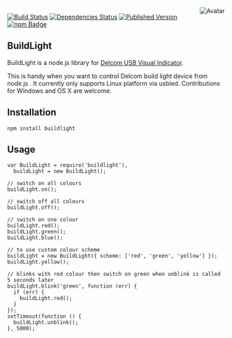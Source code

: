 <img align="right" src="https://raw.github.com/cliffano/buildlight/master/avatar.jpg" alt="Avatar"/>

[![Build Status](https://secure.travis-ci.org/cliffano/buildlight.png?branch=master)](http://travis-ci.org/cliffano/buildlight)
[![Dependencies Status](https://david-dm.org/cliffano/buildlight.png)](http://david-dm.org/cliffano/buildlight)
[![Published Version](https://badge.fury.io/js/buildlight.png)](http://badge.fury.io/js/buildlight)
<br/>
[![npm Badge](https://nodei.co/npm/buildlight.png)](http://npmjs.org/package/buildlight)

BuildLight
----------

BuildLight is a node.js library for [Delcom USB Visual Indicator](http://www.delcomproducts.com/products_usblmp.asp).

This is handy when you want to control Delcom build light device from node.js . It currently only supports Linux platform via usbled. Contributions for Windows and OS X are welcome.

Installation
------------

    npm install buildlight 

Usage
-----

    var BuildLight = require('buildlight'),
      buildLight = new BuildLight();

    // switch on all colours
    buildLight.on();

    // switch off all colours
    buildLight.off();

    // switch on one colour
    buildLight.red();
    buildLight.green();
    buildLight.blue();

    // to use custom colour scheme
    buildLight = new BuildLight({ scheme: ['red', 'green', 'yellow'] });
    buildLight.yellow();

    // blinks with red colour then switch on green when unblink is called 5 seconds later
    buildLight.blink('green', function (err) {
      if (err) {
        buildLight.red();
      }
    });
    setTimeout(function () {
      buildLight.unblink();
    }, 5000);
